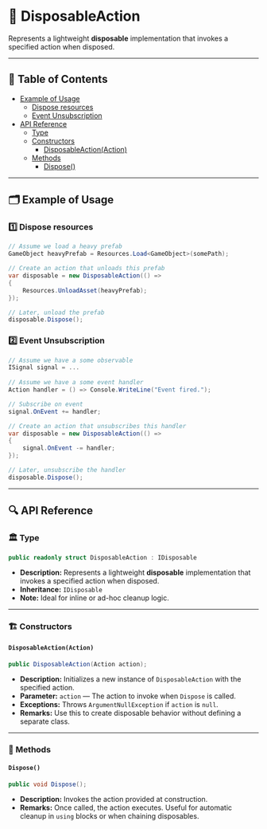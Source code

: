 # 🧩 DisposableAction

Represents a lightweight **disposable** implementation that invokes a specified action when disposed.

---

## 📑 Table of Contents

- [Example of Usage](#-example-of-usage)
    - [Dispose resources](#ex1)
    - [Event Unsubscription](#ex2)
- [API Reference](#-api-reference)
    - [Type](#-type)
    - [Constructors](#-constructors)
        - [DisposableAction(Action)](#disposableactionaction)
    - [Methods](#-methods)
        - [Dispose()](#dispose)

---

## 🗂 Example of Usage

<div id="ex1"></div>

### 1️⃣ Dispose resources

```csharp
// Assume we load a heavy prefab
GameObject heavyPrefab = Resources.Load<GameObject>(somePath);

// Create an action that unloads this prefab
var disposable = new DisposableAction(() => 
{
    Resources.UnloadAsset(heavyPrefab);
});

// Later, unload the prefab
disposable.Dispose();
```

<div id="ex2"></div>

### 2️⃣ Event Unsubscription

```csharp
// Assume we have a some observable
ISignal signal = ...
    
// Assume we have a some event handler
Action handler = () => Console.WriteLine("Event fired.");

// Subscribe on event
signal.OnEvent += handler;

// Create an action that unsubscribes this handler
var disposable = new DisposableAction(() => 
{
    signal.OnEvent -= handler;
});

// Later, unsubscribe the handler
disposable.Dispose();
```

---

## 🔍 API Reference

### 🏛️ Type <div id="-type"></div>

```csharp
public readonly struct DisposableAction : IDisposable
```

- **Description:** Represents a lightweight **disposable** implementation that invokes a specified action when disposed.
- **Inheritance:** `IDisposable`
- **Note:** Ideal for inline or ad-hoc cleanup logic.

---

<div id="-constructors"></div>

### 🏗️ Constructors

#### `DisposableAction(Action)`

```csharp
public DisposableAction(Action action);
```

- **Description:** Initializes a new instance of `DisposableAction` with the specified action.
- **Parameter:** `action` — The action to invoke when `Dispose` is called.
- **Exceptions:** Throws `ArgumentNullException` if `action` is `null`.
- **Remarks:** Use this to create disposable behavior without defining a separate class.

---

### 🏹 Methods

#### `Dispose()`

```csharp
public void Dispose();
```

- **Description:** Invokes the action provided at construction.
- **Remarks:** Once called, the action executes. Useful for automatic cleanup in `using` blocks or when chaining
  disposables.